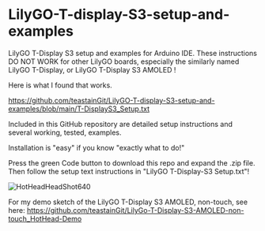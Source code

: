 # LilyGO-T-display-S3-setup-and-examples
LilyGO T-Display S3 setup and examples for Arduino IDE.
These instructions DO NOT WORK for other LilyGO boards, especially the 
similarly named LilyGO T-Display, or LilyGO T-Display S3 AMOLED !

Here is what I found that works.

https://github.com/teastainGit/LilyGO-T-display-S3-setup-and-examples/blob/main/T-DisplayS3_Setup.txt

Included in this GitHub repository are detailed setup instructions and several
working, tested, examples.
 
Installation is "easy" if you know "exactly what to do!"

Press the green Code button to download this repo and expand the .zip file.
Then follow the setup text instructions in "LilyGO T-Display-S3 Setup.txt"!

![HotHeadHeadShot640](https://github.com/teastainGit/LilyGO-T-display-S3-setup-and-examples/assets/80008504/b766d283-3e03-4617-bc79-451250adff23)


For my demo sketch of the LilyGO T-Display S3 AMOLED, non-touch, see here:
https://github.com/teastainGit/LilyGo-T-Display-S3-AMOLED-non-touch_HotHead-Demo

